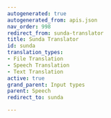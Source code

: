 ```yaml
---
autogenerated: true
autogenerated_from: apis.json
nav_order: 998
redirect_from: sunda-translator
title: Sunda Translator
id: sunda
translation_types:
- File Translation
- Speech Translation
- Text Translation
active: true
grand_parent: Input types
parent: Speech
redirect_to: sunda

---
```


